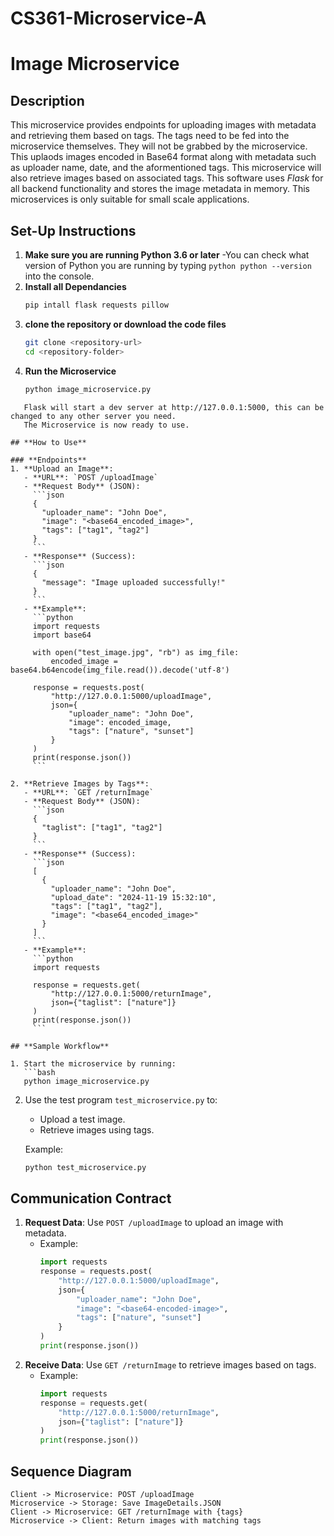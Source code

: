 # CS361-Microservice-A

# Image Microservice

## Description
This microservice provides endpoints for uploading images with metadata and retrieving them based on tags. The tags need to be fed into the microservice themselves. They will not be grabbed by the microservice. This uplaods images encoded in Base64 format along with metadata such as uploader name, date, and the aformentioned tags. This microservice will also retrieve images based on associated tags. This software uses *Flask* for all backend functionality and stores the image metadata in memory. This microservices is only suitable for small scale applications.

## Set-Up Instructions
1. **Make sure you are running Python 3.6 or later**
     -You can check what version of Python you are running by typing 
       ```python
         python --version
       ```
      into the console.
2. **Install all Dependancies**
      ```python
      pip intall flask requests pillow
      ```
3. **clone the repository or download the code files**
      ```bash
      git clone <repository-url>
      cd <repository-folder>
      ```
4. **Run the Microservice**
   ```python
   python image_microservice.py
```
   Flask will start a dev server at http://127.0.0.1:5000, this can be changed to any other server you need.
   The Microservice is now ready to use.

## **How to Use**

### **Endpoints**
1. **Upload an Image**:
   - **URL**: `POST /uploadImage`
   - **Request Body** (JSON):
     ```json
     {
       "uploader_name": "John Doe",
       "image": "<base64_encoded_image>",
       "tags": ["tag1", "tag2"]
     }
     ```
   - **Response** (Success):
     ```json
     {
       "message": "Image uploaded successfully!"
     }
     ```
   - **Example**:
     ```python
     import requests
     import base64

     with open("test_image.jpg", "rb") as img_file:
         encoded_image = base64.b64encode(img_file.read()).decode('utf-8')

     response = requests.post(
         "http://127.0.0.1:5000/uploadImage",
         json={
             "uploader_name": "John Doe",
             "image": encoded_image,
             "tags": ["nature", "sunset"]
         }
     )
     print(response.json())
     ```

2. **Retrieve Images by Tags**:
   - **URL**: `GET /returnImage`
   - **Request Body** (JSON):
     ```json
     {
       "taglist": ["tag1", "tag2"]
     }
     ```
   - **Response** (Success):
     ```json
     [
       {
         "uploader_name": "John Doe",
         "upload_date": "2024-11-19 15:32:10",
         "tags": ["tag1", "tag2"],
         "image": "<base64_encoded_image>"
       }
     ]
     ```
   - **Example**:
     ```python
     import requests

     response = requests.get(
         "http://127.0.0.1:5000/returnImage",
         json={"taglist": ["nature"]}
     )
     print(response.json())
     ```

## **Sample Workflow**

1. Start the microservice by running:
   ```bash
   python image_microservice.py
   ```

2. Use the test program `test_microservice.py` to:
   - Upload a test image.
   - Retrieve images using tags.

   Example:
   ```bash
   python test_microservice.py
   ```

## Communication Contract
1. **Request Data**: Use `POST /uploadImage` to upload an image with metadata.
   - Example:
     ```python
     import requests
     response = requests.post(
         "http://127.0.0.1:5000/uploadImage",
         json={
             "uploader_name": "John Doe",
             "image": "<base64-encoded-image>",
             "tags": ["nature", "sunset"]
         }
     )
     print(response.json())
     ```
2. **Receive Data**: Use `GET /returnImage` to retrieve images based on tags.
   - Example:
     ```python
     import requests
     response = requests.get(
         "http://127.0.0.1:5000/returnImage",
         json={"taglist": ["nature"]}
     )
     print(response.json())
     ```

## Sequence Diagram
```plaintext
Client -> Microservice: POST /uploadImage
Microservice -> Storage: Save ImageDetails.JSON
Client -> Microservice: GET /returnImage with {tags}
Microservice -> Client: Return images with matching tags
